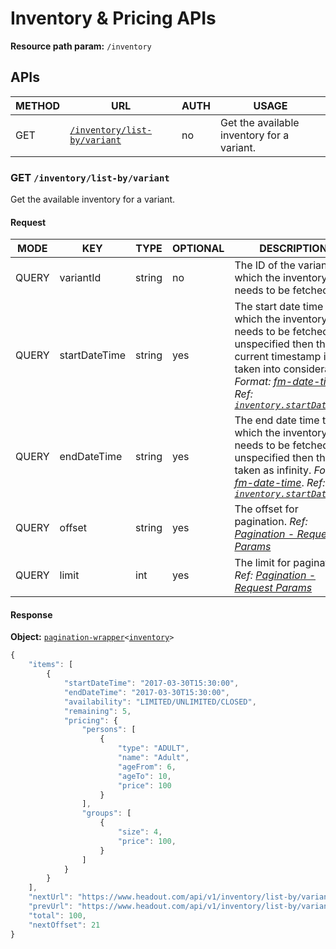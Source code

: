 # Inventory & Pricing APIs

**Resource path param:** `/inventory`

## APIs

METHOD | URL | AUTH | USAGE
--- | --- | --- | ---
GET | [`/inventory/list-by/variant`](#GET-/inventory/list-by/variant) | no | Get the available inventory for a variant.

### <a name="GET-/inventory/list-by/variant"></a>GET `/inventory/list-by/variant`

Get the available inventory for a variant.

#### Request

MODE | KEY | TYPE | OPTIONAL | DESCRIPTION
--- | --- | --- | --- | ---
QUERY | variantId | string | no | The ID of the variant for which the inventory needs to be fetched.
QUERY | startDateTime | string | yes | The start date time from which the inventory needs to be fetched. If unspecified then the current timestamp is taken into consideration. *Format: [fm-date-time](/conventions/formats.md#fm-date-time)*. *Ref: [`inventory.startDateTime`](#inventory.startDateTime)*
QUERY | endDateTime | string | yes | The end date time till which the inventory needs to be fetched. If unspecified then this is taken as infinity. *Format: [fm-date-time](/conventions/formats.md#fm-date-time)*. *Ref: [`inventory.startDateTime`](#inventory.startDateTime)*
QUERY | offset | string | yes | The offset for pagination. *Ref: [Pagination - Request Params](/conventions/basics.md#Pagination--Request-Params)*
QUERY | limit | int | yes | The limit for pagination. *Ref: [Pagination - Request Params](/conventions/basics.md#Pagination--Request-Params)*

#### Response

**Object:** [`pagination-wrapper`](/object-models/common-models.md#pagination-wrapper)`<`[`inventory`](/object-models/inventory-pricing-models.md#inventory)`>`

```javascript
{
	"items": [
		{
			"startDateTime": "2017-03-30T15:30:00",
			"endDateTime": "2017-03-30T15:30:00",
			"availability": "LIMITED/UNLIMITED/CLOSED",
			"remaining": 5,
			"pricing": {
				"persons": [
					{
						"type": "ADULT",
						"name": "Adult",
						"ageFrom": 6,
						"ageTo": 10,
						"price": 100
					}
				],
				"groups": [
					{
						"size": 4,
						"price": 100,
					}
				]
			}
		}
	],
	"nextUrl": "https://www.headout.com/api/v1/inventory/list-by/variant?variantId=1234,offset=21,limit=20",
	"prevUrl": "https://www.headout.com/api/v1/inventory/list-by/variant?variantId=1234,offset=0,limit=20",
	"total": 100,
	"nextOffset": 21
}
```
